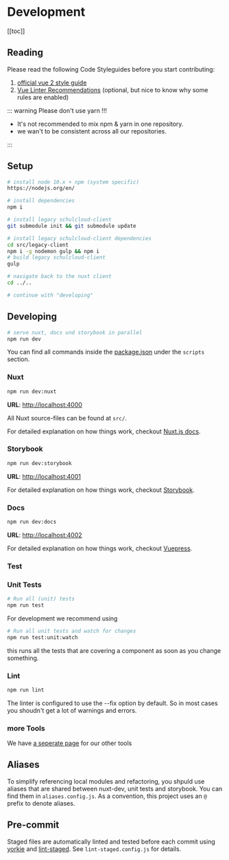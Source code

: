 # Development

[[toc]]

## Reading

Please read the following Code Styleguides before you start contributing:

1. [official vue 2 style guide](https://vuejs.org/v2/style-guide/)
1. [Vue Linter Recommendations](https://eslint.vuejs.org/user-guide/) (optional, but nice to know why some rules are enabled)

::: warning Please don't use yarn !!!

- It's not recommended to mix npm & yarn in one repository.
- we wan't to be consistent across all our repositories.

:::

## Setup

```bash
# install node 10.x + npm (system specific)
https://nodejs.org/en/

# install dependencies
npm i

# install legacy schulcloud-client
git submodule init && git submodule update

# install legacy schulcloud-client dependencies
cd src/legacy-client
npm i -g nodemon gulp && npm i
# build legacy schulcloud-client
gulp

# navigate back to the nuxt client
cd ../..

# continue with "developing"
```

## Developing

```bash
# serve nuxt, docs und storybook in parallel
npm run dev
```

You can find all commands inside the [package.json](https://github.com/schul-cloud/nuxt-client/blob/develop/package.json) under the `scripts` section.

### Nuxt

```bash
npm run dev:nuxt
```

**URL**: [http://localhost:4000](http://localhost:4000)

All Nuxt source-files can be found at `src/`.

For detailed explanation on how things work, checkout [Nuxt.js docs](https://nuxtjs.org).

### Storybook

```bash
npm run dev:storybook
```

**URL**: [http://localhost:4001](http://localhost:4001)

For detailed explanation on how things work, checkout [Storybook](https://storybook.js.org/).

### Docs

```bash
npm run dev:docs
```

**URL**: [http://localhost:4002](http://localhost:4002)

For detailed explanation on how things work, checkout [Vuepress](https://vuepress.vuejs.org/guide/).

### Test

### Unit Tests

```bash
# Run all (unit) tests
npm run test
```

For development we recommend using

```bash
# Run all unit tests and watch for changes
npm run test:unit:watch
```

this runs all the tests that are covering a component as soon as you change something.

### Lint

```bash
npm run lint
```

The linter is configured to use the --fix option by default. So in most cases you shoudn't get a lot of warnings and errors.

### more Tools

We have [a seperate page](/4-Tools.md) for our other tools

## Aliases

To simplify referencing local modules and refactoring, you shpuld use aliases that are shared between nuxt-dev, unit tests and storybook. You can find them in `aliases.config.js`. As a convention, this project uses an `@` prefix to denote aliases.

## Pre-commit

Staged files are automatically linted and tested before each commit using [yorkie](https://www.npmjs.com/package/yorkie) and [lint-staged](https://github.com/okonet/lint-staged). See `lint-staged.config.js` for details.
